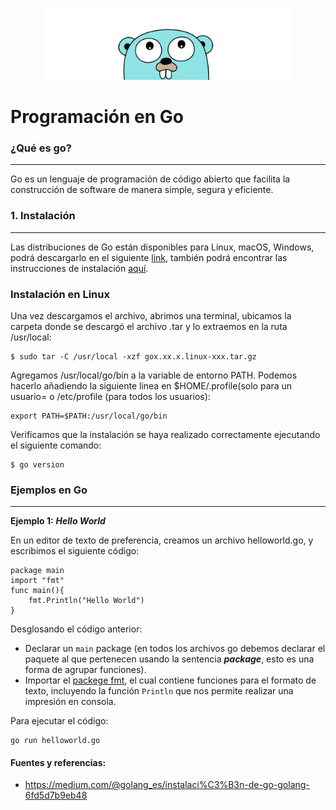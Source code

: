 <p align="center">
<img src = "img/gopher_head-1462551971634.png" width="400">
</p>

# Programación en Go
	
### ¿Qué es go?
***
Go es un lenguaje de programación de código abierto que facilita la construcción de software de manera simple, segura y eficiente.

### 1. Instalación 
***
Las distribuciones de Go están disponibles para Linux, macOS, Windows, podrá descargarlo en el siguiente [link](https://golang.org/dl/), también podrá encontrar las instrucciones de instalación [aquí](https://golang.org/doc/install).


### Instalación en Linux 

Una vez descargamos el archivo, abrimos una terminal, ubicamos la carpeta donde se descargó el archivo .tar y lo extraemos en la ruta /usr/local:

    $ sudo tar -C /usr/local -xzf gox.xx.x.linux-xxx.tar.gz

Agregamos /usr/local/go/bin a la variable de entorno PATH. 
Podemos hacerlo añadiendo la siguiente linea en $HOME/.profile(solo para un usuario= o /etc/profile (para todos los usuarios):

    export PATH=$PATH:/usr/local/go/bin

Verificamos que la instalación se haya realizado correctamente ejecutando el siguiente comando: 

    $ go version

### Ejemplos en Go
***

**Ejemplo 1:** ***Hello World***

En un editor de texto de preferencia, creamos un archivo helloworld.go, y escribimos el siguiente código: 

    package main 
    import "fmt"
    func main(){
	    fmt.Println("Hello World")
    }
Desglosando el código anterior: 

 - Declarar un `main` package (en todos los archivos go  debemos declarar el paquete al que pertenecen usando la sentencia ***package***, esto es una forma de agrupar funciones).
 - Importar el [packege fmt](https://golang.org/pkg/fmt/), el cual contiene funciones para el formato de texto, incluyendo la función `Println` que nos permite realizar una impresión en consola.

Para ejecutar el código: 

    go run helloworld.go

 

#### Fuentes  y referencias:
+ https://medium.com/@golang_es/instalaci%C3%B3n-de-go-golang-6fd5d7b9eb48


  
  

  
  


